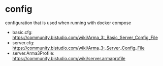 # config

configuration that is used when running with docker compose

* basic.cfg: https://community.bistudio.com/wiki/Arma_3:_Basic_Server_Config_File
* server.cfg: https://community.bistudio.com/wiki/Arma_3:_Server_Config_File
* server.Arma3Profile: https://community.bistudio.com/wiki/server.armaprofile

